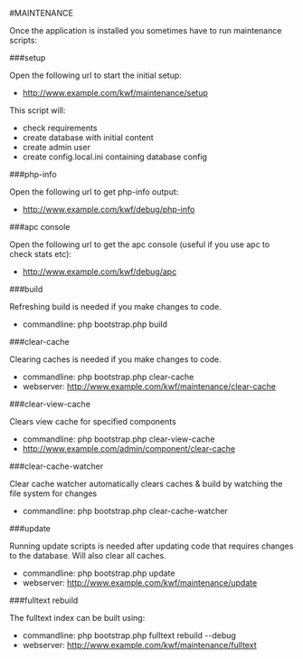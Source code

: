#MAINTENANCE

Once the application is installed you sometimes have to run maintenance scripts:

###setup

Open the following url to start the initial setup:

* http://www.example.com/kwf/maintenance/setup

This script will:

* check requirements
* create database with initial content
* create admin user
* create config.local.ini containing database config

###php-info

Open the following url to get php-info output:

* http://www.example.com/kwf/debug/php-info

###apc console

Open the following url to get the apc console (useful if you use apc to check stats etc):

* http://www.example.com/kwf/debug/apc

###build

Refreshing build is needed if you make changes to code.

* commandline: php bootstrap.php build

###clear-cache

Clearing caches is needed if you make changes to code.

* commandline: php bootstrap.php clear-cache
* webserver: http://www.example.com/kwf/maintenance/clear-cache

###clear-view-cache

Clears view cache for specified components

* commandline: php bootstrap.php clear-view-cache
* http://www.example.com/admin/component/clear-cache

###clear-cache-watcher

Clear cache watcher automatically clears caches & build by watching the file system for changes

* commandline: php bootstrap.php clear-cache-watcher

###update

Running update scripts is needed after updating code that requires changes to the database. Will also clear all caches.

* commandline: php bootstrap.php update
* webserver: http://www.example.com/kwf/maintenance/update

###fulltext rebuild

The fulltext index can be built using:

* commandline: php bootstrap.php fulltext rebuild --debug
* webserver: http://www.example.com/kwf/maintenance/fulltext